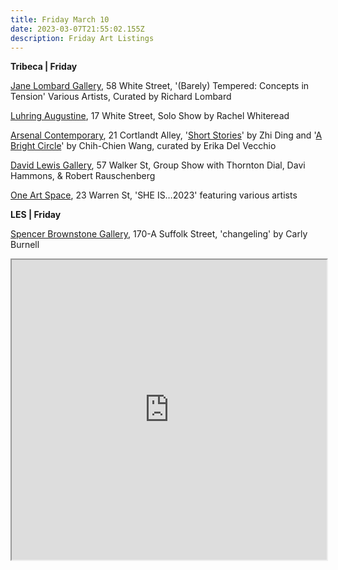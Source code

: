 ```yaml
---
title: Friday March 10
date: 2023-03-07T21:55:02.155Z
description: Friday Art Listings
---
```

**T﻿ribeca | Friday**

[Jane Lombard Gallery](https://www.janelombardgallery.com/upcoming), 58 White Street, '(Barely) Tempered: Concepts in Tension' Various Artists, Curated by Richard Lombard

[Luhring Augustine](https://www.luhringaugustine.com/exhibitions/rachel-whiteread12), 17 White Street, Solo Show by Rachel Whiteread

[Arsenal Contemporary](https://www.arsenalcontemporary.com/ny/exhib), 21 Cortlandt Alley, '[Short Stories](https://www.arsenalcontemporary.com/ny/exhib/detail/zhi-ding-short-stories)' by Zhi Ding and '[A Bright Circle](https://www.arsenalcontemporary.com/ny/exhib/detail/chih-chien-wang-a-bright-circle)' by Chih-Chien Wang, curated by Erika Del Vecchio

[David Lewis Gallery](https://www.davidlewisgallery.com/exhibitions/dial-hammons-rauschenberg), 57 Walker St, Group Show with Thornton Dial, Davi Hammons, & Robert Rauschenberg

[One Art Space](https://oneartspace.com/she-is-2023-march-10-16-2023/), 23 Warren St, 'SHE IS…2023' featuring various artists 

**L﻿ES | Friday**

[Spencer Brownstone Gallery](https://spencerbrownstonegallery.com/exhibitions/changeling), 170-A Suffolk Street, 'changeling' by Carly Burnell

<iframe src="https://www.google.com/maps/d/u/3/embed?mid=1SZ0-oUcfmvNG179voDC4PVOsWwCZPNY&ehbc=2E312F" width="100%" height="480"></iframe>
